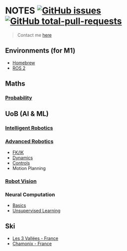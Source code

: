 


# NOTES [![GitHub issues](https://badgen.net/github/issues/sugaE/sugaE.github.io/)](https://GitHub.com/sugaE/sugaE.github.io/issues/) [![GitHub total-pull-requests](https://badgen.net/github/prs/sugaE/sugaE.github.io)](https://GitHub.com/sugaE/sugaE.github.io/pull/)

>  Contact me [here](mailto:suga_e@outlook.com)


## Environments (for M1)
- [Homebrew](envs/homebrew.md)
- [ROS 2](envs/ros.md)


## Maths
### [Probability](uob/math/prob.pdf)

## UoB (AI & ML)
### [Intelligent Robotics](uob/intelligent_robotics/ir.md)
### [Advanced Robotics](uob/advanced_robotics/README.md)
- [FK/IK](uob/advanced_robotics/FK.IK.md)
- [Dynamics](uob/advanced_robotics/Dynamics.md)
- [Controls](uob/advanced_robotics/Controls.md)
- Motion Planning
### [Robot Vision](uob/robot_vision/README.md)
### Neural Computation
- [Basics](uob/neural_computation/nc_basics.md)
- [Unsupervised Learning](uob/neural_computation/nc_unsupervised.md)

## Ski
- [Les 3 Vallées - France](ski/3vallees.md)
- [Chamonix - France](ski/chamonix.md)


<!-- ```
.
├── _config.yml
├── _data
│   └── members.yml
├── _drafts
│   ├── begin-with-the-crazy-ideas.md
│   └── on-simplicity-in-technology.md
├── _includes
│   ├── footer.html
│   └── header.html
├── _layouts
│   ├── default.html
│   └── post.html
├── _posts
│   ├── 2007-10-29-why-every-programmer-should-play-nethack.md
│   └── 2009-04-26-barcamp-boston-4-roundup.md
├── _sass
│   ├── _base.scss
│   └── _layout.scss
├── _site
├── .jekyll-cache
│   └── Jekyll
│       └── Cache
│           └── [...]
├── .jekyll-metadata
└── index.html # can also be an 'index.md' with valid front matter
``` -->